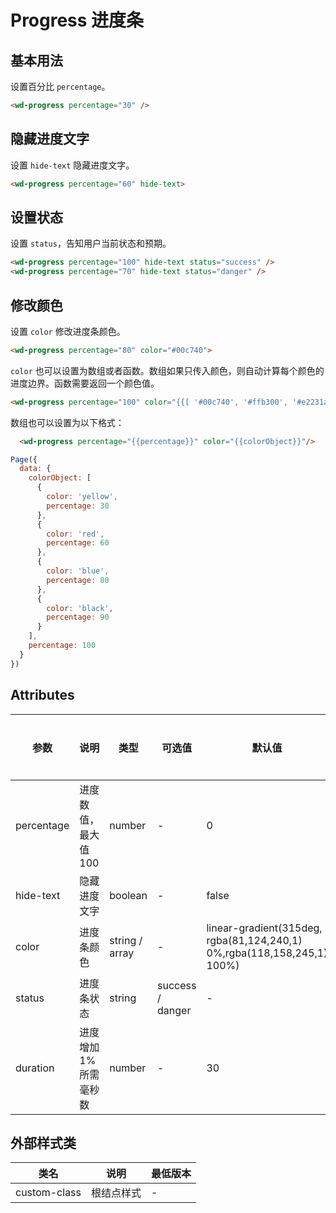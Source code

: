 <frame/>

#  Progress 进度条


## 基本用法

设置百分比 `percentage`。

```html
<wd-progress percentage="30" />
```

## 隐藏进度文字

设置 `hide-text` 隐藏进度文字。

```html
<wd-progress percentage="60" hide-text>
```

## 设置状态

设置 `status`，告知用户当前状态和预期。

```html
<wd-progress percentage="100" hide-text status="success" />
<wd-progress percentage="70" hide-text status="danger" />
```

## 修改颜色

设置 `color` 修改进度条颜色。

```html
<wd-progress percentage="80" color="#00c740">
```

`color` 也可以设置为数组或者函数。数组如果只传入颜色，则自动计算每个颜色的进度边界。函数需要返回一个颜色值。

```html
<wd-progress percentage="100" color="{{[ '#00c740', '#ffb300', '#e2231a', '#0083ff' ]}}" />
```

数组也可以设置为以下格式：

```html
  <wd-progress percentage="{{percentage}}" color="{{colorObject}}"/>
```

```javascript
Page({
  data: {
    colorObject: [
      {
        color: 'yellow',
        percentage: 30
      },
      {
        color: 'red',
        percentage: 60
      },
      {
        color: 'blue',
        percentage: 80
      },
      {
        color: 'black',
        percentage: 90
      }
    ],
    percentage: 100
  }
})
```

## Attributes

| 参数 | 说明 | 类型 | 可选值 | 默认值 | 最低版本 |
|-----|-----|------|-------|-------|--------|
| percentage | 进度数值，最大值100 | number | - | 0 | - |
| hide-text | 隐藏进度文字 | boolean | - | false | - |
| color | 进度条颜色 | string / array | - | linear-gradient(315deg, rgba(81,124,240,1) 0%,rgba(118,158,245,1) 100%) | - |
| status | 进度条状态 | string | success / danger | - | - |
| duration | 进度增加1%所需毫秒数 | number | - | 30 | - |

## 外部样式类

| 类名 | 说明 | 最低版本 |
|-----|------|--------|
| custom-class | 根结点样式 | - |

